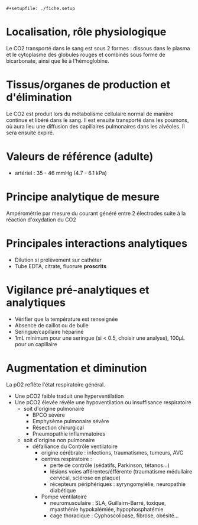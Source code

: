 ```{=org}
#+setupfile: ./fiche.setup
```
# Localisation, rôle physiologique

Le CO2 transporté dans le sang est sous 2 formes : dissous dans le
plasma et le cytoplasme des globules rouges et combinés sous forme de
bicarbonate, ainsi que lié à l'hémoglobine.

# Tissus/organes de production et d\'élimination

Le CO2 est produit lors du métabolisme cellulaire normal de manière
continue et libéré dans le sang. Il est ensuite transporté dans les
poumons, où aura lieu une diffusion des capillaires pulmonaires dans les
alvéoles. Il sera ensuite expiré.

# Valeurs de référence (adulte)

-   artériel : 35 - 46 mmHg (4.7 - 6.1 kPa)

# Principe analytique de mesure

Ampérométrie par mesure du courant généré entre 2 électrodes suite à la
réaction d'oxydation du CO2

# Principales interactions analytiques

-   Dilution si prélèvement sur cathéter
-   Tube EDTA, citrate, fluorure **proscrits**

# Vigilance pré-analytiques et analytiques

-   Vérifier que la température est renseignée
-   Absence de caillot ou de bulle
-   Seringue/capillaire hépariné
-   1mL minimum pour une seringue (si \< 0.5, choisir une analyse),
    100μL pour un capillaire

# Augmentation et diminution

La pO2 reflète l'état respiratoire général.

-   Une pCO2 faible traduit une hyperventilation
-   Une pCO2 élevée révèle une hypoventilation ou insuffisance
    respiratoire
    -   soit d'origine pulmonaire
        -   BPCO sévère
        -   Emphysème pulmonaire sévère
        -   Résection chirurgical
        -   Pneumopathie inflammatoires
    -   soit d'origine non pulmonaire
        -   défalliance du Contrôle ventilatoire
            -   origine cérébrale : infections, traumatismes, tumeurs,
                AVC
            -   centres respiratoire :
                -   perte de contrôle (sédatifs, Parkinson, tétanos...)
                -   lésions voies afférentes/éfférente (traumatisme
                    médullaire cervical, sclérose en plaque)
                -   récepteurs périphériques : syryngomyiélie,
                    neuropathie diabétique
            -   Pompe ventilatoire
                -   neuromusculaire : SLA, Guillairn-Barré, toxique,
                    myasthénie hypokalémiée, hypophosphatémie
                -   cage thoracique : Cyphoscolioase, fibrose,
                    obésité...
